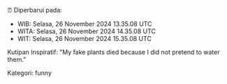 ⏰ Diperbarui pada:
- WIB: Selasa, 26 November 2024 13.35.08 UTC
- WITA: Selasa, 26 November 2024 14.35.08 UTC
- WIT: Selasa, 26 November 2024 15.35.08 UTC

Kutipan Inspiratif:
"My fake plants died because I did not pretend to water them."


Kategori: funny

